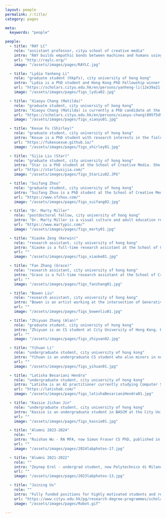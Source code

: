 ```yaml
---
layout: people
permalink: /:title/
category: pages

meta:
  keywords: "people"

people:
  - title: "RAY LC"
    role: "assistant professor, cityu school of creative media"
    intro: "RAY builds empathic bonds between machines and humans using spatial interactions, uniting expertise in HCI, new media, and narratives. Exhibits: Elektra, NYSCI, Ars Electronica, CVPR, New Museum, JCCAC, Osage, Goethe Institute, HKAC, PMQ, Science Gallery MSU, IEEE VISAP, SIGGRAPH Asia, ACC Gwangju. Awards: Japan JSPS, NIH Microcircuits, Microsoft Imagine Cup, Verizon, Adobe Design Award, Davis Peace Foundation, NY Foundation for the Arts, HKADC, HKRGC GRF."
    url: "http://raylc.org/"
    image: "/assets/images/pages/RAYLC.jpg"

  - title: "Lydia Yanheng Li"
    role: "graduate student (hkpfs), city university of hong kong"
    intro: "Lydia is a PhD student and Hong Kong PhD Fellowship winner at the School of Creative Media, who came from Beijing Institute of Technology. She studies how tangible media can help people explore their relationships with others and non-human beings, and she hopes to challenge people's preconceived perceptions. She is a video producer who enjoys collecting sounds and images from everyday life."
    url: "https://scholars.cityu.edu.hk/en/persons/yanheng-li(12e39a21-8321-46c4-9e86-06addc033153)/publications.html"
    image: "/assets/images/pages/figs_lydia02.jpg"

  - title: "Xiaoyu Chang (Matilda)"
    role: "graduate student, city university of hong kong"
    intro: "Xiaoyu Chang (Matilda) is currently a PhD candidate at the School of Creative Media. She previously graduated from the University of Glasgow. With a mechanical engineering and automobile background, her research interests focused on human robotics interaction, human-centred design, and robotics. She has a strong desire to explore novel interaction behaviours between humans and machines. Her academic works are published at HRI and CHI."
    url: "https://scholars.cityu.edu.hk/en/persons/xiaoyu-chang(895f5d96-efbe-4c6b-86f3-259861400a7e)/publications.html"
    image: "/assets/images/pages/figs_xiaoyu01.jpg"

  - title: "Kexue Fu (Shirley)"
    role: "graduate student, city university of hong kong"
    intro: "Kexue is a PhD student with research interests in the fields of human-computer interaction and social computing. Currently, she is focusing on investigating ways to enhance user experiences and social interaction in VR/AR, particularly in the realm of spatial interaction. She combines data modelling and analysis with qualitative research methods. Kexue is an avid sports enthusiast and food lover, as well as a passionate learner of classical dance and the French horn."
    url: "https://fukexuexue.github.io/"
    image: "/assets/images/pages/figs_shirley01.jpg"

  - title: "Sijia Liu (Star)"
    role: "graduate student, city university of hong kong"
    intro: "Star is a PhD student at the School of Creative Media. She received her MFA from CityU, and BFA from School of the Art Institute of Chicago. Her interests include the human senses, mass culture, and social problems that are sensitive to the youth. Her art and curatorial work also focus on these issues, visually displayed by immersive media. Star's work is published at ACM CC, Multimedia, ISEA, etc."
    url: "https://starliusijia.com/"
    image: "/assets/images/pages/figs_StarLiu02.JPG"

  - title: "Suifang Zhou"
    role: "graduate student, city university of hong kong"
    intro: "Suifang Zhou is a PhD student at the School of Creative Media. He previously graduated from Northeastern University with a background in game design and human factors. His research interests focus on understanding and designing gameplay, particularly applying novel approaches to integrate conceptual frameworks that enhance gameplay for serious game purposes. His current work explores ways of designing AI-human interaction with game mechanics and narratives for behavioral change for positive goals like climate action, recently published at CHI."
    url: "https://www.sfzhou.com/"
    image: "/assets/images/pages/figs_suifang02.jpg"

  - title: "Dr. Marty Miller"
    role: "postdoctoral fellow, city university of hong kong"
    intro: "Dr. Marty Miller is a visual culture and adult education researcher interested in Hong Kong's technological culture. Obtaining his PhD at Hong Kong Polytechnic University, he bridges these disciplines by noting how image-creation practices adapt to emergent technology and why this influence informs the meanings created. Specifically, found photography and technological literacy designs fuel his scholarly output, funded creative work, and integrated teaching practice. Marty's works are published in Creativity and Cognition, Mindtrek, IASDR, etc."
    url: "https://www.martypic.com/"
    image: "/assets/images/pages/figs_marty01.jpg"

  - title: "Xiaoke Zeng (Kerwin)"
    role: "research assistant, city university of hong kong"
    intro: "Xiaoke is a full-time research assistant at the School of Creative Media, who came from South China Normal University. He is interested in exploring the creative applications of XR, AIGC, and BCI for supporting future creative processes. He is also a designer and director who created fictional stories and animation videos of future products."
    url: ""
    image: "/assets/images/pages/figs_xiaoke01.jpg"

  - title: "Fan Zhang (Grace)"
    role: "research assistant, city university of hong kong"
    intro: "Grace is a full-time research assistant at the School of Creative Media, who came from Karolinska Institutet. With a medical background, she is interested in the field of human-computer interaction and XR with applications in health. She is always intrigued by outdoor activities and has a passion for crocheting, crafting adorable little things."
    url: ""
    image: "/assets/images/pages/figs_fanzhang01.jpg"

  - title: "Bowen Liu"
    role: "research assistant, city university of hong kong"
    intro: "Bowen is an artist working at the intersection of Generative AI, Cultural Heritage, and human perception, currently working at City University of Hong Kong. He pursued a masters at Central Academy of Fine Arts, where he exhibited technology-mediated works in diverse Beijing institutions. His creative scope encompasses generative art, mechanical installations, and visual effects experiments. He has published works at DIS, Creativity and Cognition, ISEA, etc."
    url: ""
    image: "/assets/images/pages/figs_bowenliu01.jpg"

  - title: "Zhiyuan Zhang (Alan)"
    role: "graduate student, city university of hong kong"
    intro: "Zhiyuan is an CS student at City University of Hong Kong. He worked on human-machine co-storytelling, particularly the web GPT-2-based interface. He also helped produce machine-learning powered works in Sound Of(f) and Down the Holograph. Alan is author of a CHI paper on dancing with drone, and is also a DJI drone pilot who enjoys exploring nature."
    url: ""
    image: "/assets/images/pages/figs_zhiyuan02.jpg"

  - title: "Yihuan Li"
    role: "undergraduate student, city university of hong kong"
    intro: "Yihuan is an undergraduate CS student who also minors in neuroscience at the City University of Hong Kong. She is interested in BMI and HCI and has a burning desire to explore the role of memory in learning and spatial interaction. As a participant and observer of life, she enjoys reading, music, photography, and sports! She is currently making books about performance technology, HCI, and the arts."
    url: ""
    image: "/assets/images/pages/figs_yihuan01.jpg"

  - title: "Latisha Besariani Hendra"
    role: "undergraduate student, city university of hong kong"
    intro: "Latisha is an AI practitioner currently studying Computer Science at the City University of Hong Kong. She works at the intersection of art and technology, using Machine Learning in artistic creation. Latisha's cross-disciplinary practice in art and engineering enables her to use GenAI for production while working with technical aspects of AI systems. Latisha's GenAI artworks have been exhibited at Hong Kong's Heritage of Mei Ho Museum, Venezia Contemporanea, and Goethe Institute HK. She also authored a CHI paper on using ChatGPT for a social media-like climate action game."
    url: "https://latishab.com/"
    image: "/assets/images/pages/figs_latishaBesarianiHendra01.jpg"

  - title: "Kassie Jichan Jin"
    role: "undergraduate student, city university of hong kong"
    intro: "Kassie is an undergraduate student in BASCM at the City University of Hong Kong, with a strong passion for exploring the intersection of artificial intelligence, content creation, and digital media. She is interested in pop culture and its influence on modern media. As an IBDP Bilingual Diploma graduate, Kassie has a keen interest in photography, filmmaking, and the creative arts, and continuously seeks to integrate her technical expertise with her passion for media studies and storytelling."
    url: ""
    image: "/assets/images/pages/figs_kassie01.jpg"

  - title: "Alumni 2023-2024"
    role: ""
    intro: "Ruishan Wu - RA MFA, now Simon Fraser CS PhD, published in DIS and ISEA.<br>Ling Christy Ma - RA SCM BA, now Cornell grad student, published in HRI.<br>Mingyao Melissa Pan - RA SCM BA, now private industry.<br>Stella Yaxuan Mao - RA SCM BA, designer, published at HRI and Frontiers in Physiology."
    url: ""
    image: "/assets/images/pages/2024labphotos-17.jpg"

  - title: "Alumni 2021-2022"
    role: ""
    intro: "Zeynep Erol - undergrad student, now Polytechnico di Milano grad student.<br>Marco Lui - RA SCM BAS, programmer and robotics, now private industry.<br>Anthon Zhang - RA SCM CS, machine learning, now ChineseU Hong Kong PhD.<br>Eray Ozgunay - undergrad student, now Bilkent University PhD, published in ArtsIT.<br>Lillian Song - masters student, now CityU digital humanities PhD, published in Frontiers."
    url: ""
    image: "/assets/images/pages/2023labphotos-13.jpg"

  - title: "Joining Us"
    role: ""
    intro: "Fully funded positions for highly motivated students and research assistants are available. Candidates should have good English communication and writing skills, with ability in one of these areas: human-computer interaction research and analysis skills, creative technology skills such as VR 3D-modeling animation performance, programming ability like python machine-learning robotics web-frameworks. See <a href='../opportunities'><u>opportunities</u></a> page for details."
    url: "https://www.cityu.edu.hk/pg/research-degree-programmes/scholarships-financial-aid-and-fees"
    image: "/assets/images/pages/Robot.gif"

---
```

<p></p>
